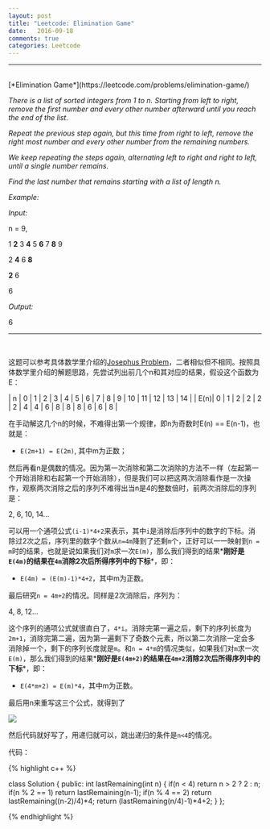 ```yaml
---
layout: post
title: "Leetcode: Elimination Game"
date:   2016-09-18
comments: true
categories: Leetcode
---
```


***
<br />
[*Elimination Game*](https://leetcode.com/problems/elimination-game/)

*There is a list of sorted integers from 1 to n. Starting from left to right, remove the first number and every other number afterward until you reach the end of the list.*

*Repeat the previous step again, but this time from right to left, remove the right most number and every other number from the remaining numbers.*

*We keep repeating the steps again, alternating left to right and right to left, until a single number remains.*

*Find the last number that remains starting with a list of length n.*

*Example:*

*Input:*

n = 9,

1 __2__ 3 __4__ 5 __6__ 7 __8__ 9

2 __4__ 6 __8__

__2__ 6

6

*Output:*

6

***
<br />

这题可以参考具体数学里介绍的[Josephus Problem](https://en.wikipedia.org/wiki/Josephus_problem)，二者相似但不相同。按照具体数学里介绍的解题思路，先尝试列出前几个n和其对应的结果，假设这个函数为E：

|  n  |  0  |  1  |  2  |  3  |  4  |  5  |  6  |  7  |  8  |  9  |  10  |  11  |  12  |  13  |  14   |
| E(n)|  0  |  1  |  2  |  2  |  2  |  2  |  4  |  4  |  6  |  8  |  8   |  8   |  6   |  6   |  8    |


在手动解这几个n的时候，不难得出第一个规律，即n为奇数时E(n) == E(n-1)，也就是：

- `E(2m+1) = E(2m)`, 其中m为正数；

然后再看n是偶数的情况。因为第一次消除和第二次消除的方法不一样（左起第一个开始消除和右起第一个开始消除），但是我们可以把这两次消除看作是一次操作，观察两次消除之后的序列不难得出当n是4的整数倍时，前两次消除后的序列是：

2, 6, 10, 14...

可以用一个通项公式`(i-1)*4+2`来表示，其中`i`是消除后序列中的数字的下标。消除过2次之后，序列里的数字个数从`n=4m`降到了还剩`m`个，正好可以一一映射到`n = m`时的结果，也就是说如果我们对`m`求一次`E(m)`，那么我们得到的结果*__刚好是`E(4m)`的结果在`4m`消除2次后所得序列中的下标__*，即：

- `E(4m) = (E(m)-1)*4+2`，其中m为正数。

最后研究`n = 4m+2`的情况。同样是2次消除后，序列为：

4, 8, 12...

这个序列的通项公式就很直白了，`4*i`。消除完第一遍之后，剩下的序列长度为`2m+1`，消除完第二遍，因为第一遍剩下了奇数个元素，所以第二次消除一定会多消除掉一个，剩下的序列长度就是`m`。和`n = 4*m`的情况类似，如果我们对`m`求一次`E(m)`，那么我们得到的结果*__刚好是`E(4m+2)`的结果在`4m+2`消除2次后所得序列中的下标__*，即：

- `E(4*m+2) = E(m)*4`，其中m为正数。

最后用n来重写这三个公式，就得到了

![](http://latex.codecogs.com/gif.latex?E(n)=\left\{\begin{aligned}E(n-1)\;when\;n\;\%\;2\;==\;1\\(E(n/4)-1)*4+2\;when\;n\;\%\;4\;==\;0\\E((n-2)/4)*4\;when\;n\;\%\;4\;==\;2\end{aligned}\right)

然后代码就好写了，用递归就可以，跳出递归的条件是`n<4`的情况。

代码：

{% highlight c++ %}

class Solution {
public:
    int lastRemaining(int n) {
        if(n < 4) return n > 2 ? 2 : n;
        if(n % 2 == 1) return lastRemaining(n-1);
        if(n % 4 == 2) return lastRemaining((n-2)/4)*4;
        return (lastRemaining(n/4)-1)*4+2;
    }
};

{% endhighlight %}
